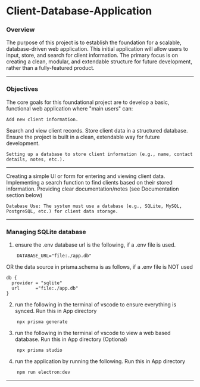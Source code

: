 # Client-Database-Application


### Overview
The purpose of this project is to establish the foundation for a scalable, database-driven web application. This initial application will allow users to input, store, and search for client information. The primary focus is on creating a clean, modular, and extendable structure for future development, rather than a fully-featured product.

------

### Objectives

The core goals for this foundational project are to develop a basic, functional web application where "main users" can:

    Add new client information.

Search and view client records.
Store client data in a structured database.
Ensure the project is built in a clean, extendable way for future development.

    Setting up a database to store client information (e.g., name, contact details, notes, etc.).

-------

Creating a simple UI or form for entering and viewing client data.
Implementing a search function to find clients based on their stored information.
Providing clear documentation/notes  (see Documentation section below)

    Database Use: The system must use a database (e.g., SQLite, MySQL, PostgreSQL, etc.) for client data storage.

-------

### Managing SQLite database
1. ensure the .env database url is the following, if a .env file is used.
```env
    DATABASE_URL="file:./app.db"
```
OR the data source in prisma.schema is as follows, if a .env file is NOT used
```env
db {
  provider = "sqlite"
  url      ="file:./app.db"
}
```
2. run the following in the terminal of vscode to ensure everything is synced. Run this in App directory
```env
    npx prisma generate
```
3. run the following in the terminal of vscode to view a web based database. Run this in App directory (Optional)
```env
    npx prisma studio
```
4. run the application by running the following. Run this in App directory
```env
    npm run electron:dev
```
-------
